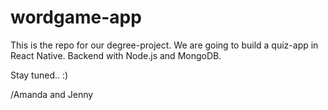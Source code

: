# wordgame-app

This is the repo for our degree-project. We are going to build a quiz-app in React Native. Backend with Node.js and MongoDB. 

Stay tuned.. :)

/Amanda and Jenny